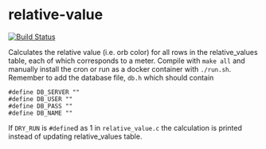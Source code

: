 # relative-value

[![Build Status](https://travis-ci.org/EnvironmentalDashboard/relative-value.svg?branch=master)](https://travis-ci.org/EnvironmentalDashboard/relative-value)

Calculates the relative value (i.e. orb color) for all rows in the relative_values table, each of which corresponds to a meter. Compile with `make all` and manually install the cron or run as a docker container with `./run.sh`. Remember to add the database file, `db.h` which should contain

```
#define DB_SERVER ""
#define DB_USER ""
#define DB_PASS ""
#define DB_NAME ""
```

If `DRY_RUN` is `#define`d as 1 in `relative_value.c` the calculation is printed instead of updating relative_values table.
